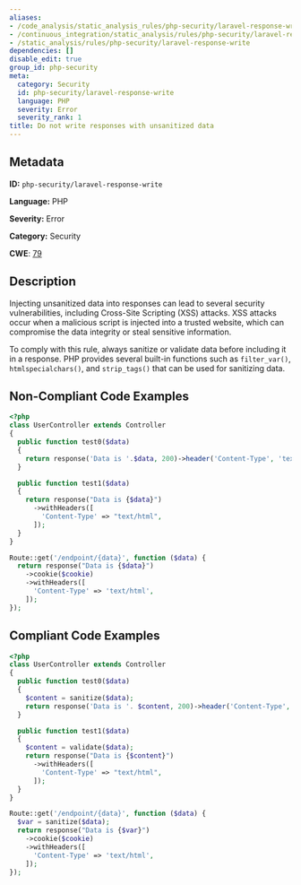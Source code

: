 ```yaml
---
aliases:
- /code_analysis/static_analysis_rules/php-security/laravel-response-write
- /continuous_integration/static_analysis/rules/php-security/laravel-response-write
- /static_analysis/rules/php-security/laravel-response-write
dependencies: []
disable_edit: true
group_id: php-security
meta:
  category: Security
  id: php-security/laravel-response-write
  language: PHP
  severity: Error
  severity_rank: 1
title: Do not write responses with unsanitized data
---
```

<!--  SOURCED FROM https://github.com/DataDog/datadog-static-analyzer-rule-docs -->


## Metadata
**ID:** `php-security/laravel-response-write`

**Language:** PHP

**Severity:** Error

**Category:** Security

**CWE**: [79](https://cwe.mitre.org/data/definitions/79.html)

## Description
Injecting unsanitized data into responses can lead to several security vulnerabilities, including Cross-Site Scripting (XSS) attacks. XSS attacks occur when a malicious script is injected into a trusted website, which can compromise the data integrity or steal sensitive information.

To comply with this rule, always sanitize or validate data before including it in a response. PHP provides several built-in functions such as `filter_var()`, `htmlspecialchars()`, and `strip_tags()` that can be used for sanitizing data.

## Non-Compliant Code Examples
```php
<?php
class UserController extends Controller
{
  public function test0($data)
  {
    return response('Data is '.$data, 200)->header('Content-Type', 'text/html');
  }

  public function test1($data)
  {
    return response("Data is {$data}")
      ->withHeaders([
        'Content-Type' => "text/html",
      ]);
  }
}

Route::get('/endpoint/{data}', function ($data) {
  return response("Data is {$data}")
    ->cookie($cookie)
    ->withHeaders([
      'Content-Type' => 'text/html',
    ]);
});
```

## Compliant Code Examples
```php
<?php
class UserController extends Controller
{
  public function test0($data)
  {
    $content = sanitize($data);
    return response('Data is '. $content, 200)->header('Content-Type', 'text/html');
  }

  public function test1($data)
  {
    $content = validate($data);
    return response("Data is {$content}")
      ->withHeaders([
        'Content-Type' => "text/html",
      ]);
  }
}

Route::get('/endpoint/{data}', function ($data) {
  $var = sanitize($data);
  return response("Data is {$var}")
    ->cookie($cookie)
    ->withHeaders([
      'Content-Type' => 'text/html',
    ]);
});
```
